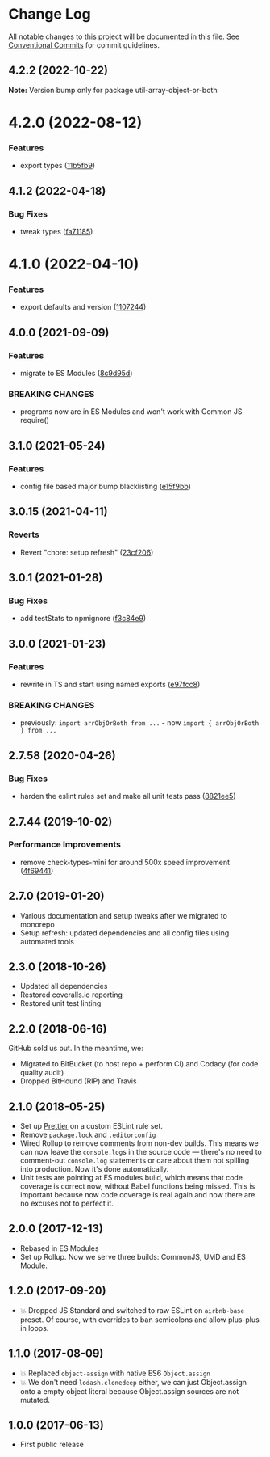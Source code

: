 # Change Log

All notable changes to this project will be documented in this file.
See [Conventional Commits](https://conventionalcommits.org) for commit guidelines.

## 4.2.2 (2022-10-22)

**Note:** Version bump only for package util-array-object-or-both

# 4.2.0 (2022-08-12)

### Features

- export types ([11b5fb9](https://github.com/codsen/codsen/commit/11b5fb936ce20e0a77c3a09806773e1cd7695c50))

## 4.1.2 (2022-04-18)

### Bug Fixes

- tweak types ([fa71185](https://github.com/codsen/codsen/commit/fa71185b561d052379bbbed0a20ee025f8c929be))

# 4.1.0 (2022-04-10)

### Features

- export defaults and version ([1107244](https://github.com/codsen/codsen/commit/1107244b45eff96ac1fc4ab992031ede0d10ba8c))

## 4.0.0 (2021-09-09)

### Features

- migrate to ES Modules ([8c9d95d](https://github.com/codsen/codsen/commit/8c9d95d5dea0b769c2f070397141918a4893d575))

### BREAKING CHANGES

- programs now are in ES Modules and won't work with Common JS require()

## 3.1.0 (2021-05-24)

### Features

- config file based major bump blacklisting ([e15f9bb](https://github.com/codsen/codsen/commit/e15f9bba1c4fd5f847ac28b3f38fa6ee633f5dca))

## 3.0.15 (2021-04-11)

### Reverts

- Revert "chore: setup refresh" ([23cf206](https://github.com/codsen/codsen/commit/23cf206970a087ff0fa04e61f94d919f59ab3881))

## 3.0.1 (2021-01-28)

### Bug Fixes

- add testStats to npmignore ([f3c84e9](https://github.com/codsen/codsen/commit/f3c84e95afc5514214312f913692d85b2e12eb29))

## 3.0.0 (2021-01-23)

### Features

- rewrite in TS and start using named exports ([e97fcc8](https://github.com/codsen/codsen/commit/e97fcc80d97a812a70d75a28bb2697b995ae9e26))

### BREAKING CHANGES

- previously: `import arrObjOrBoth from ...` - now `import { arrObjOrBoth } from ...`

## 2.7.58 (2020-04-26)

### Bug Fixes

- harden the eslint rules set and make all unit tests pass ([8821ee5](https://gitlab.com/codsen/codsen/commit/8821ee5ecbe697217133c7dce03f5dc119770591))

## 2.7.44 (2019-10-02)

### Performance Improvements

- remove check-types-mini for around 500x speed improvement ([4f69441](https://gitlab.com/codsen/codsen/commit/4f69441))

## 2.7.0 (2019-01-20)

- Various documentation and setup tweaks after we migrated to monorepo
- Setup refresh: updated dependencies and all config files using automated tools

## 2.3.0 (2018-10-26)

- Updated all dependencies
- Restored coveralls.io reporting
- Restored unit test linting

## 2.2.0 (2018-06-16)

GitHub sold us out. In the meantime, we:

- Migrated to BitBucket (to host repo + perform CI) and Codacy (for code quality audit)
- Dropped BitHound (RIP) and Travis

## 2.1.0 (2018-05-25)

- Set up [Prettier](https://prettier.io) on a custom ESLint rule set.
- Remove `package.lock` and `.editorconfig`
- Wired Rollup to remove comments from non-dev builds. This means we can now leave the `console.log`s in the source code — there's no need to comment-out `console.log` statements or care about them not spilling into production. Now it's done automatically.
- Unit tests are pointing at ES modules build, which means that code coverage is correct now, without Babel functions being missed. This is important because now code coverage is real again and now there are no excuses not to perfect it.

## 2.0.0 (2017-12-13)

- Rebased in ES Modules
- Set up Rollup. Now we serve three builds: CommonJS, UMD and ES Module.

## 1.2.0 (2017-09-20)

- 💥 Dropped JS Standard and switched to raw ESLint on `airbnb-base` preset. Of course, with overrides to ban semicolons and allow plus-plus in loops.

## 1.1.0 (2017-08-09)

- 💥 Replaced `object-assign` with native ES6 `Object.assign`
- 💥 We don't need `lodash.clonedeep` either, we can just Object.assign onto a empty object literal because Object.assign sources are not mutated.

## 1.0.0 (2017-06-13)

- First public release
